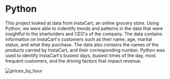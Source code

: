 # Python

This project looked at data from InstaCart, an online grocery store. Using Python, we were able to indentify trends and patterns in the data that were insightful to the sharholders and CEO's of the company. The data contains information on InstaCart's customers such as their name, age, marital status, and what they purchase. The data also contains the names of the products carried by InstaCart, and their corresponding number. Python was used to identify InstaCart's busiest days, busiest times of the day, most frequent customers, and the driving factors that impact revenue. 


![prices_by_hour](https://user-images.githubusercontent.com/93872864/141035725-9bd36356-5eb0-45da-8e21-a4d1ba50ef6b.jpeg)
